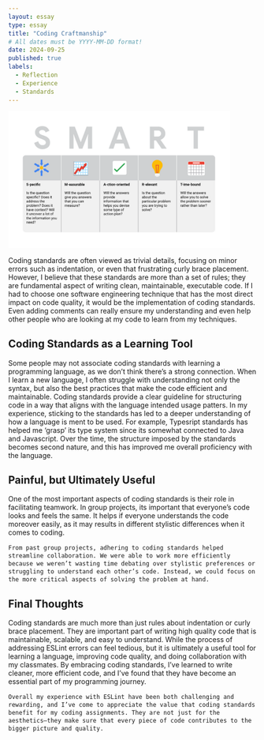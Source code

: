 ```yaml
---
layout: essay
type: essay
title: "Coding Craftmanship"
# All dates must be YYYY-MM-DD format!
date: 2024-09-25
published: true
labels:
  - Reflection
  - Experience
  - Standards 
---
```


<img width="450px" class="rounded float-start pe-4" src="../img/SMART.png">

Coding standards are often viewed as trivial details, focusing on minor errors such as indentation, or even that frustrating curly brace placement. However, I believe that these standards are more than a set of rules; they are fundamental aspect of writing clean, maintainable, executable code. If I had to choose one software engineering technique that has the most direct impact on code quality, it would be the implementation of coding standards. Even adding comments can really ensure my understanding and even help other people who are looking at my code to learn from my techniques. 

## Coding Standards as a Learning Tool  
Some people may not associate coding standards with learning a programming language, as we don’t think there’s a strong connection. When I learn a new language, I often struggle with understanding not only the syntax, but also the best practices that make the code efficient and maintainable. Coding standards provide a clear guideline for structuring code in a way that aligns with the language intended usage patters. In my experience, sticking to the standards has led to a deeper understanding of how a language is ment to be used. For example, Typesript standards has helped me ‘grasp’ its type system since its somewhat connected to Java and Javascript. Over the time, the structure imposed by the standards becomes second nature, and this has improved me overall proficiency with the language. 


## Painful, but Ultimately Useful 
One of the most important aspects of coding standards is their role in facilitating teamwork. In group projects, its important that everyone’s code looks and feels the same. It helps if everyone understands the code moreover easily, as it may results in different stylistic differences when it comes to coding. 
	
	From past group projects, adhering to coding standards helped streamline collaboration. We were able to work more efficiently because we weren’t wasting time debating over stylistic preferences or struggling to understand each other’s code. Instead, we could focus on the more critical aspects of solving the problem at hand. 
 
## Final Thoughts  
Coding standards are much more than just rules about indentation or curly brace placement. They are important part of writing high quality code that is maintainable, scalable, and easy to understand. While the process of addressing ESLint errors can feel tedious, but it is ultimately a useful tool for learning a language, improving code quality, and doing collaboration with my classmates. By embracing coding standards, I’ve learned to write cleaner, more efficient code, and I’ve found that they have become an essential part of my programming journey. 
	
	Overall my experience with ESLint have been both challenging and rewarding, and I’ve come to appreciate the value that coding standards benefit for my coding assignments. They are not just for the aesthetics—they make sure that every piece of code contributes to the bigger picture and quality.
